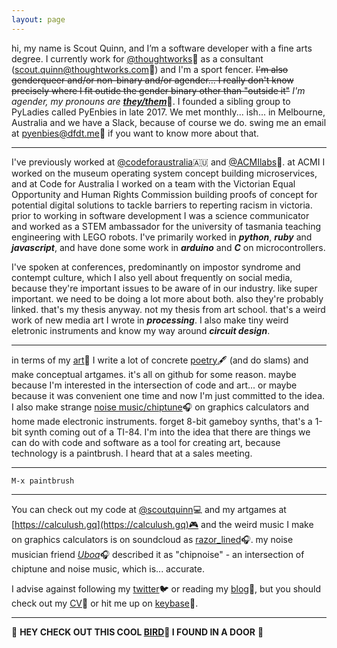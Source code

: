 ```yaml
---
layout: page
---
```


  hi, my name is Scout Quinn, and I’m a software developer with a fine arts degree. I currently work for [@thoughtworks](https://github.com/thoughtworks)💭 as a consultant ([scout.quinn@thoughtworks.com](mailto:scout.quinn@thoughtworks.com)📧) and I'm a sport fencer. ~~I'm also genderqueer and/or non-binary and/or agender... I really don't know precisely where I fit outide the gender binary other than "outside it"~~ _I'm agender, my pronouns are_ [_**they/them**_](https://pronoun.is/they/.../themselves)🌈. I founded a sibling group to PyLadies called PyEnbies in late 2017. We met monthly... ish... in Melbourne, Australia and we have a Slack, because of course we do. swing me an email at [pyenbies@dfdt.me](mailto:pyenbies@dfdt.me)📧 if you want to know more about that.
  
---
  
  I've previously worked at [@codeforaustralia](https://github.com/codeforaustralia)🇦🇺 and [@ACMIlabs](https://github.com/ACMIlabs)🎥. at ACMI I worked on the museum operating system concept building microservices, and at Code for Australia I worked on a team with the Victorian Equal Opportunity and Human Rights Commission building proofs of concept for potential digital solutions to tackle barriers to reperting racism in victoria. prior to working in software development I was a science communicator and worked as a STEM ambassador for the university of tasmania teaching engineering with LEGO robots. I've primarily worked in _**python**_, _**ruby**_ and _**javascript**_, and have done some work in _**arduino**_ and _**C**_ on microcontrollers.
  
  I've spoken at conferences, predominantly on impostor syndrome and contempt culture, which I also yell about frequently on social media, because they're important issues to be aware of in our industry. like super important. we need to be doing a lot more about both. also they're probably linked. that's my thesis anyway. not my thesis from art school. that's a weird work of new media art I wrote in _**processing**_. I also make tiny weird eletronic instruments and know my way around _**circuit design**_.
 
---
 
  in terms of my [art](https://scoutquinn.github.io)🎨 I write a lot of concrete [poetry](https://scoutquinn.github.io/poetry)🖋 (and do slams) and make conceptual artgames. it's all on github for some reason. maybe because I'm interested in the intersection of code and art... or maybe because it was convenient one time and now I'm just committed to the idea. I also make strange [noise music/chiptune](https://soundcloud.com/razor_lined)🎧 on graphics calculators and home made electronic instruments. forget 8-bit gameboy synths, that's a 1-bit synth coming out of a TI-84. I'm into the idea that there are things we can do with code and software as a tool for creating art, because technology is a paintbrush. I heard that at a sales meeting.

---

`M-x paintbrush`

---

  You can check out my code at [@scoutquinn](https://github.com/scoutquinn)💻 and my artgames at [https://calculush.gq](https://calculush.gq)🎮 and the weird music I make on graphics calculators is on soundcloud as [razor_lined](https://soundcloud.com/razor_lined)🎧. my noise musician friend [_Uboa_](https://uboa.bandcamp.com/)🎧 described it as "chipnoise" - an intersection of chiptune and noise music, which is... accurate. 
  
  I advise against following my [twitter](https://twitter.com/calculush)🐦 or reading my [blog](blog)📖, but you should check out my [CV](https://docs.google.com/document/d/1D6KiDY4bMC-Ijw29iwuN32lGAnVwJIbq7kkkQwZmayM/edit?usp=sharing)📄 or hit me up on [keybase](https://keybase.io/scoutquinn)🔑.

---

👀 **HEY CHECK OUT THIS COOL [BIRD](https://keybase.pub/scoutquinn/door-canary.txt)🦆 I FOUND IN A DOOR** 👀

